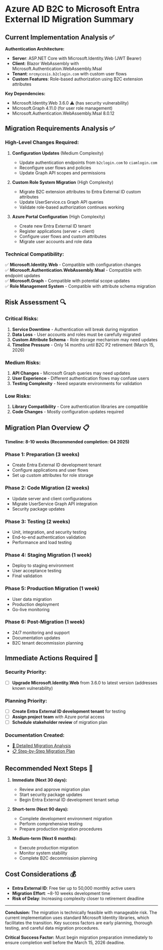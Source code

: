 # Azure AD B2C to Microsoft Entra External ID Migration Summary

## Current Implementation Analysis ✅

**Authentication Architecture:**
- **Server**: ASP.NET Core with Microsoft.Identity.Web (JWT Bearer)
- **Client**: Blazor WebAssembly with Microsoft.Authentication.WebAssembly.Msal
- **Tenant**: `nrcmycosis.b2clogin.com` with custom user flows
- **Custom Features**: Role-based authorization using B2C extension attributes

**Key Dependencies:**
- Microsoft.Identity.Web 3.6.0 ⚠️ (has security vulnerability)
- Microsoft.Graph 4.11.0 (for user role management)
- Microsoft.Authentication.WebAssembly.Msal 8.0.12

## Migration Requirements Analysis ✅

### **High-Level Changes Required:**

1. **Configuration Updates** (Medium Complexity)
   - Update authentication endpoints from `b2clogin.com` to `ciamlogin.com`
   - Reconfigure user flows and policies
   - Update Graph API scopes and permissions

2. **Custom Role System Migration** (High Complexity)
   - Migrate B2C extension attributes to Entra External ID custom attributes
   - Update UserService.cs Graph API queries
   - Validate role-based authorization continues working

3. **Azure Portal Configuration** (High Complexity)
   - Create new Entra External ID tenant
   - Register applications (server + client)
   - Configure user flows and custom attributes
   - Migrate user accounts and role data

### **Technical Compatibility:**
✅ **Microsoft.Identity.Web** - Compatible with configuration changes  
✅ **Microsoft.Authentication.WebAssembly.Msal** - Compatible with endpoint updates  
✅ **Microsoft.Graph** - Compatible with potential scope updates  
✅ **Role Management System** - Compatible with attribute schema migration  

## Risk Assessment 🔍

### **Critical Risks:**
1. **Service Downtime** - Authentication will break during migration
2. **Data Loss** - User accounts and roles must be carefully migrated
3. **Custom Attribute Schema** - Role storage mechanism may need updates
4. **Timeline Pressure** - Only 14 months until B2C P2 retirement (March 15, 2026)

### **Medium Risks:**
1. **API Changes** - Microsoft Graph queries may need updates
2. **User Experience** - Different authentication flows may confuse users
3. **Testing Complexity** - Need separate environments for validation

### **Low Risks:**
1. **Library Compatibility** - Core authentication libraries are compatible
2. **Code Changes** - Mostly configuration updates required

## Migration Plan Overview 📋

**Timeline: 8-10 weeks (Recommended completion: Q4 2025)**

### **Phase 1: Preparation (3 weeks)**
- Create Entra External ID development tenant
- Configure applications and user flows
- Set up custom attributes for role storage

### **Phase 2: Code Migration (2 weeks)**
- Update server and client configurations
- Migrate UserService Graph API integration
- Security package updates

### **Phase 3: Testing (2 weeks)**
- Unit, integration, and security testing
- End-to-end authentication validation
- Performance and load testing

### **Phase 4: Staging Migration (1 week)**
- Deploy to staging environment
- User acceptance testing
- Final validation

### **Phase 5: Production Migration (1 week)**
- User data migration
- Production deployment
- Go-live monitoring

### **Phase 6: Post-Migration (1 week)**
- 24/7 monitoring and support
- Documentation updates
- B2C tenant decommission planning

## Immediate Actions Required 🚨

### **Security Priority:**
- [ ] **Upgrade Microsoft.Identity.Web** from 3.6.0 to latest version (addresses known vulnerability)

### **Planning Priority:**
- [ ] **Create Entra External ID development tenant** for testing
- [ ] **Assign project team** with Azure portal access
- [ ] **Schedule stakeholder review** of migration plan

### **Documentation Created:**
- [📄 Detailed Migration Analysis](./Azure-AD-B2C-to-Entra-External-ID-Migration-Analysis.md)
- [📋 Step-by-Step Migration Plan](./Migration-Plan-Azure-AD-B2C-to-Entra-External-ID.md)

## Recommended Next Steps 🎯

1. **Immediate (Next 30 days):**
   - Review and approve migration plan
   - Start security package updates
   - Begin Entra External ID development tenant setup

2. **Short-term (Next 90 days):**
   - Complete development environment migration
   - Perform comprehensive testing
   - Prepare production migration procedures

3. **Medium-term (Next 6 months):**
   - Execute production migration
   - Monitor system stability
   - Complete B2C decommission planning

## Cost Considerations 💰

- **Entra External ID**: Free tier up to 50,000 monthly active users
- **Migration Effort**: ~8-10 weeks development time
- **Risk of Delay**: Increasing complexity closer to retirement deadline

---

**Conclusion:** The migration is technically feasible with manageable risk. The current implementation uses standard Microsoft Identity libraries, which facilitates the transition. Key success factors are early planning, thorough testing, and careful data migration procedures.

**Critical Success Factor:** Must begin migration preparation immediately to ensure completion well before the March 15, 2026 deadline.